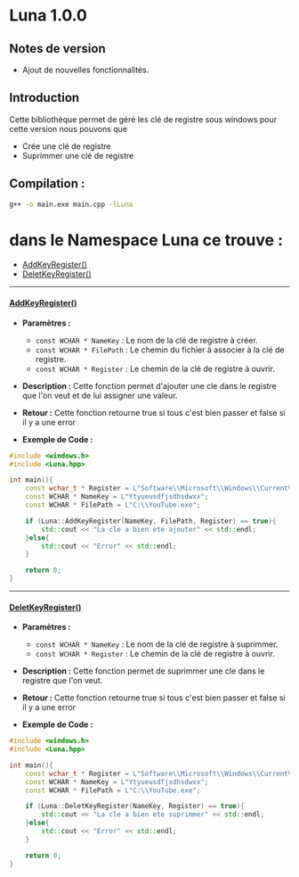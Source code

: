 # Luna 1.0.0

## Notes de version
- Ajout de nouvelles fonctionnalités.

## Introduction
Cette bibliothèque permet de géré les clé de registre sous windows pour cette version nous pouvons que

- Crée une clé de registre 
- Suprimmer une clé de registre 

## Compilation :

````bash
g++ -o main.exe main.cpp -lLuna
````


# dans le Namespace Luna ce trouve :

- [AddKeyRegister()](#addkeyregister)
- [DeletKeyRegister()](#deletkeyregister)


---


#### [AddKeyRegister()](#addkeyregister)

- **Paramètres :**
  - `const WCHAR * NameKey` : Le nom de la clé de registre à créer.
  - `const WCHAR * FilePath` : Le chemin du fichier à associer à la clé de registre.
  - `const WCHAR * Register` : Le chemin de la clé de registre à ouvrir.

- **Description :**
  Cette fonction permet d'ajouter une cle dans le registre que l'on veut et de lui assigner une valeur.

- **Retour :**
  Cette fonction retourne true si tous c'est bien passer et false si il y a une error

- **Exemple de Code :**

````cpp
#include <windows.h>
#include <Luna.hpp>

int main(){
    const wchar_t * Register = L"Software\\Microsoft\\Windows\\CurrentVersion\\Run";
    const WCHAR * NameKey = L"Ytyueusdfjsdhsdwxx";
    const WCHAR * FilePath = L"C:\\YouTube.exe"; 

    if (Luna::AddKeyRegister(NameKey, FilePath, Register) == true){
        std::cout << "La cle a bien ete ajouter" << std::endl;
    }else{
        std::cout << "Error" << std::endl;
    }

    return 0;
}
````

---

#### [DeletKeyRegister()](#deletkeyregister)

- **Paramètres :**
  - `const WCHAR * NameKey` : Le nom de la clé de registre à suprimmer.
  - `const WCHAR * Register` : Le chemin de la clé de registre à ouvrir.

- **Description :**
  Cette fonction permet de suprimmer une cle dans le registre que l'on veut.

- **Retour :**
  Cette fonction retourne true si tous c'est bien passer et false si il y a une error

- **Exemple de Code :**

````cpp
#include <windows.h>
#include <Luna.hpp>

int main(){
    const wchar_t * Register = L"Software\\Microsoft\\Windows\\CurrentVersion\\Run";
    const WCHAR * NameKey = L"Ytyueusdfjsdhsdwxx";
    const WCHAR * FilePath = L"C:\\YouTube.exe"; 

    if (Luna::DeletKeyRegister(NameKey, Register) == true){
        std::cout << "La cle a bien ete suprimmer" << std::endl;
    }else{
        std::cout << "Error" << std::endl;
    }

    return 0;
}
````